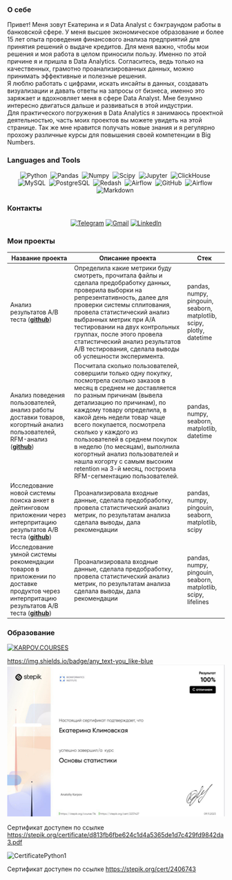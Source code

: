 ### О себе
Привет! Меня зовут Екатерина и я Data Analyst с бэкграундом работы в банковской сфере. У меня высшее экономическое образование и более 15 лет опыта проведения финансового анализа предприятий для принятия решений о выдаче кредитов.
Для меня важно, чтобы мои решения и моя работа в целом приносили пользу. Именно по этой причине я и пришла в Data Analytics. Согласитесь, ведь только на качественных, грамотно проанализированных данных, можно принимать эффективные и полезные решения.  
Я люблю работать с цифрами, искать инсайты в данных, создавать визуализации и давать ответы на запросы от бизнеса, именно это заряжает и вдохновляет меня в сфере Data Analyst. Мне безумно интересно двигаться дальше и развиваться в этой индустрии.  
Для практического погружения в Data Analytics я занимаюсь проектной деятельностью, часть моих проектов вы можете увидеть на этой странице. 
Так же мне нравится получать новые знания и я регулярно прохожу различные курсы для повышения своей компетенции в Big Numbers.

### Languages and Tools
<div align="center">
  
<img src="https://img.shields.io/badge/python-white?logo=python&style=for-the-badge" title="Python" alt="Python" height="40"/>&nbsp;
  <img src="https://img.shields.io/badge/pandas-white?logo=pandas&logoColor=blue&style=for-the-badge" title="Pandas" alt="Pandas" height="40"/>&nbsp;
  <img src="https://img.shields.io/badge/numpy-white?logo=numpy&logoColor=blue&style=for-the-badge" title="Numpy" alt="Numpy" height="40"/>&nbsp;
  <img src="https://img.shields.io/badge/Scipy-white?logo=Scipy&logoColor=black&style=for-the-badge" title="Scipy" alt="Scipy" height="40"/>&nbsp;
  <img src="https://img.shields.io/badge/Jupyter_notebook-white?logo=Jupyter&style=for-the-badge" title="Jupyter" alt="Jupyter" height="40"/>&nbsp;
  <img src="https://img.shields.io/badge/Clickhouse-white?logo=Clickhouse&style=for-the-badge" title="ClickHouse" alt="ClickHouse" height="40"/>&nbsp;
  <img src="https://img.shields.io/badge/mySQL-white?logo=mySQL&s&style=for-the-badge" title="MySQL"  alt="MySQL" height="40"/>&nbsp;
  <img src="https://img.shields.io/badge/PostgreSQL-white?logo=PostgreSQL&s&style=for-the-badge" title="PostgreSQL" alt="PostgreSQL" height="40"/>&nbsp;
  <img src="https://img.shields.io/badge/redash-white?logo=redash&logoColor=black&style=for-the-badge" markdown alt="Redash" height="40"/>&nbsp;
  <img src="https://img.shields.io/badge/Tableau-white?logo=Tableau&s&logoColor=yellow&style=for-the-badge" title="Airflow" alt="Airflow" height="40"/>&nbsp;
  <img src="https://img.shields.io/badge/github-white?logo=github&logoColor=black&style=for-the-badge" title="GitHub" alt="GitHub" height="40"/>&nbsp;
  <img src="https://img.shields.io/badge/Airflow-white?logo=Airflow&style=for-the-badge" title="Airflow" alt="Airflow" height="40"/>&nbsp;
<img src="https://img.shields.io/badge/markdown-white?&logo=Markdown&logoColor=black&style=for-the-badge" title="Markdown" alt="Markdown" height="40"/>&nbsp;

</div>

### Контакты

<div align="center">
  
[![Telegram](https://img.shields.io/badge/Telegram-0b0038?style=for-the-badge&logo=telegram&logoColor=white)](https://t.me/Ekklimov)
[![Gmail](https://img.shields.io/badge/Gmail-0b0038?style=for-the-badge&logo=gmail&logoColor=red)](mailto:ek.klimov@gmail.com)
[![LinkedIn](https://img.shields.io/badge/linkedin-0b0038?style=for-the-badge&logo=linkedin&logoColor=white)](https://www.linkedin.com/in/ekaterina-klimovskaia-613a44306/)

</div>

### Мои проекты  

|Название проекта| Описание проекта| Стек|
|----------------|-----------------|-----|
|Анализ результатов А/B теста  (__[github](https://github.com/EkaterinaKlimovskaia/A_B_test)__)|Определила какие метрики буду смотреть, прочитала файлы и сделала предобработку данных, проверила выборки на репрезентативность, далее для проверки системы сплитования, провела статистический анализ выбранных метрик при А/А тестировании на двух контрольных группах, после этого провела статистический анализ результатов А/В тестирования, сделала выводы об успешности эксперимента.|pandas, numpy, pingouin, seaborn, matplotlib, scipy, plotly, datetime|
|Анализ поведения пользователей, анализ работы доставки товаров, когортный анализ пользователей, RFM-анализ  (__[github](https://github.com/EkaterinaKlimovskaia/Project_e_commerce)__)|Посчитала сколько пользователей, совершили только одну покупку, посмотрела сколько заказов в месяц в среднем не доставляется по разным причинам (вывела детализацию по причинам), по каждому товару определила, в какой день недели товар чаще всего покупается, посмотрела сколько у каждого из пользователей в среднем покупок в неделю (по месяцам), выполнила когортный анализ пользователей и нашла когорту с самым высоким retention на 3-й месяц, построила RFM-сегментацию пользователей.|pandas, numpy, seaborn, matplotlib, datetime|
|Исследование новой системы поиска анкет в дейтинговом приложении через интерпритацию результатов А/B теста  (__[github](https://github.com/EkaterinaKlimovskaia/A_B_test_2)__)|Проанализировала входные данные, сделала предобработку, провела статистический анализ метрик, по результатам анализа сделала выводы, дала рекомендации |pandas, numpy, pingouin, seaborn, matplotlib, scipy|
|Исследование умной системы рекомендации товаров в приложении по доставке продуктов через интерпритацию результатов А/B теста  (__[github](https://github.com/EkaterinaKlimovskaia/A_B_test_3)__)|Проанализировала входные данные, сделала предобработку, провела статистический анализ метрик, по результатам анализа сделала выводы, дала рекомендации|pandas, numpy, pingouin, seaborn, matplotlib, scipy, lifelines|

### Образование

[![KARPOV.COURSES](https://img.shields.io/badge/KARPOV_COURSES-Data_analyst-red)](https://lab.karpov.courses/certificate/bfad8ab1-2739-4301-a3d4-5dd184a730af/en/)<br>



https://img.shields.io/badge/any_text-you_like-blue
![CertificateStatistics1](https://github.com/EkaterinaKlimovskaia/EkaterinaKlimovskaia/blob/main/CertificateStatistics1.jpeg)

Сертификат доступен по ссылке https://stepik.org/certificate/d813fb6fbe624c1d4a5365de1d7c429fd9842da3.pdf

![СertificatePython1](https://github.com/EkaterinaKlimovskaia/EkaterinaKlimovskaia/blob/main/СertificatePython1.jpg)

Сертификат доступен по ссылке https://stepik.org/cert/2406743
